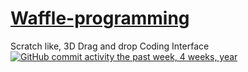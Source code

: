 # [Waffle-programming](https://scratch.mit.edu/studios/4438380/comments/)

Scratch like, 3D Drag and drop Coding Interface
[![GitHub commit activity the past week, 4 weeks, year](https://img.shields.io/github/commit-activity/4w/Waffle-Programming/help.svg?logo=github)](https://github.com/Waffle-Programming/Waffle-Programming.github.io)


